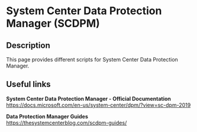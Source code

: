 # System Center Data Protection Manager (SCDPM)

## Description
This page provides different scripts for System Center Data Protection Manager.

## Useful links

**System Center Data Protection Manager - Official Documentation**  
https://docs.microsoft.com/en-us/system-center/dpm/?view=sc-dpm-2019

**Data Protection Manager Guides**  
https://thesystemcenterblog.com/scdpm-guides/
